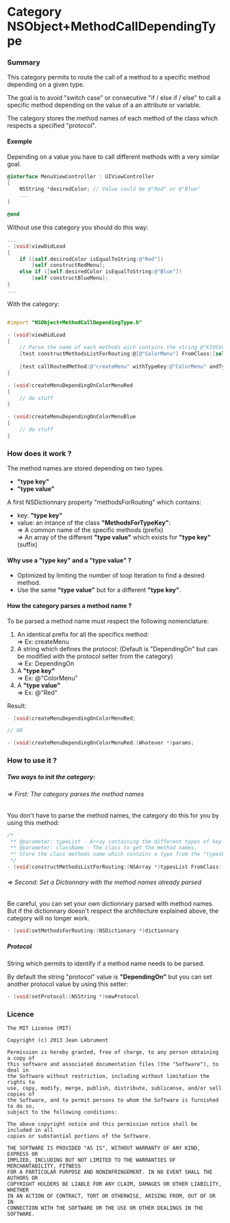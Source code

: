 Category NSObject+MethodCallDependingType
================================

### Summary

This category permits to route the call of a method to a specific method depending on a given type.

The goal is to avoid "switch case" or consecutive "if / else if / else" to call a specific method depending on the value of a an attribute or variable.

The category stores the method names of each method of the class which respects a specified "protocol".

#### Exemple

Depending on a value you have to call different methods with a very similar goal.

```objectivec
@interface MenuViewController : UIViewController
{
    NSString *desiredColor; // Value could be @"Red" or @"Blue"
    ...
}

@end

```

Without use this category you should do this way:

```objectivec
...
- (void)viewDidLoad
{
    if ([self.desiredColor isEqualToString:@"Red"])
        [self constructRedMenu];
    else if ([self.desiredColor isEqualToString:@"Blue"])
        [self constructBlueMenu];
}
...
```

With the category:

```objectivec

#import "NSObject+MethodCallDependingType.h"

- (void)viewDidLoad
{
    // Parse the name of each methods wich contains the string @"KIOSVersion" and store them
    [test constructMethodsListForRouting:@[@"ColorMenu"] FromClass:[self class]];
    
    [test callRoutedMethod:@"createMenu" withTypeKey:@"ColorMenu" andTypeValue:self.desiredColor andParameters:nil];
}

- (void)createMenuDependingOnColorMenuRed
{
    // do stuff
}

- (void)createMenuDependingOnColorMenuBlue
{
    // do stuff
}
```

### How does it work ?

The method names are stored depending on two types.

* **"type key"**  
* **"type value"**

A first NSDictionnary property "methodsForRouting" which contains:
* key: **"type key"**
* value: an intance of the class **"MethodsForTypeKey"**:  
                ⇒ A common name of the specific methods (prefix)  
                ⇒ An array of the different **"type value"** which exists for **"type key"** (suffix)

#### Why use a **"type key"** and a **"type value"** ?

* Optimized by limiting the number of loop iteration to find a desired method.
* Use the same **"type value"** but for a different **"type key"**.

#### How the category parses a method name ?

To be parsed a method name must respect the following nomenclature:

1. An identical prefix for all the specifics method:  
    ⇒ Ex: createMenu
2. A string which defines the protocol: (Default is "DependingOn" but can be modified with the protocol setter from the category)  
    ⇒ Ex: DependingOn
3. A **"type key"**  
    ⇒ Ex: @"ColorMenu"
4. A **"type value"**  
    ⇒ Ex: @"Red"

Result:

```objectivec
- (void)createMenuDependingOnColorMenuRed;

// OR

- (void)createMenuDependingOnColorMenuRed:(Whatever *)params;
```


### How to use it ?

##### Two ways to init the category:

######      ⇒ First: The category parses the method names 
You don't have to parse the method names, the category do this for you by using this method:

```objectivec
/*
 ** @parameter: typeList - Array containing the different types of key that the user need to route his methods.
 ** @parameter: className - The class to get the method names.
 ** Store the class methods name which contains a type from the "typesList" given in paramter
 */
- (void)constructMethodsListForRouting:(NSArray *)typesList FromClass:(Class)className;
```
######      ⇒ Second: Set a Dictionnary with the method names already parsed

Be careful, you can set your own dictionnary parsed with method names. But if the dictionnary doesn't respect the architecture explained above, the category will no longer work.

```objectivec
- (void)setMethodsForRouting:(NSDictionary *)dictionnary
```

##### Protocol

String which permits to identify if a method name needs to be parsed.

By default the string "protocol" value is **"DependingOn"** but you can set another protocol value by using this setter:

```objectivec
- (void)setProtocol:(NSString *)newProtocol
```

### Licence

```
The MIT License (MIT)

Copyright (c) 2013 Jean Lebrument

Permission is hereby granted, free of charge, to any person obtaining a copy of
this software and associated documentation files (the "Software"), to deal in
the Software without restriction, including without limitation the rights to
use, copy, modify, merge, publish, distribute, sublicense, and/or sell copies of
the Software, and to permit persons to whom the Software is furnished to do so,
subject to the following conditions:

The above copyright notice and this permission notice shall be included in all
copies or substantial portions of the Software.

THE SOFTWARE IS PROVIDED "AS IS", WITHOUT WARRANTY OF ANY KIND, EXPRESS OR
IMPLIED, INCLUDING BUT NOT LIMITED TO THE WARRANTIES OF MERCHANTABILITY, FITNESS
FOR A PARTICULAR PURPOSE AND NONINFRINGEMENT. IN NO EVENT SHALL THE AUTHORS OR
COPYRIGHT HOLDERS BE LIABLE FOR ANY CLAIM, DAMAGES OR OTHER LIABILITY, WHETHER
IN AN ACTION OF CONTRACT, TORT OR OTHERWISE, ARISING FROM, OUT OF OR IN
CONNECTION WITH THE SOFTWARE OR THE USE OR OTHER DEALINGS IN THE SOFTWARE.
```
